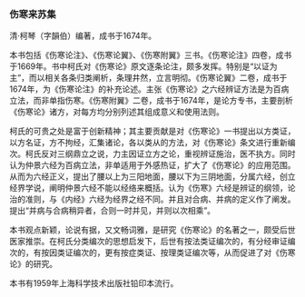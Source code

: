 ### 伤寒来苏集

清·柯琴（字韻伯）编著，成书于1674年。

本书包括《伤寒论注》、《伤寒论翼》、《伤寒附翼》三书。《伤寒论注》四卷，成书于1669年。书中柯氏对《伤寒论》原文逐条论注，颇多发挥。特别是“以证为主”，而以相关各条归类阐析，条理井然，立言明彻。《伤寒论翼》二卷，成书于1674年，为《伤寒论注》的补充论述。主张《伤寒论》之六经辨证方法是为百病立法，而非单指伤寒。《伤寒附翼》二卷，成书于1674年，是论方专书，主要剖析《伤寒论》诸方，对每方均分别列述其组成意义和使用法则。

柯氏的可贵之处是富于创新精神；其主要贡献是对《伤寒论》一书提出以方类证，以方名证，方不拘经，汇集诸论，各以类从的方法，对《伤寒论》条文进行重新编次。柯氏反对三纲鼎立之说，力主因证立方之论，重视辨证施治，医不执方。同时认为仲景六经为百病立法，非单适用于外感热证，扩大了《伤寒论》的应用范围。从而为六经正义，提出了腰以上为三阳地面，腰以下为三阴地面，分属六经，创立经界学说，阐明仲景六经不能以经络来概括。认为《伤寒》六经是辨证的纲领，论治的准则，与《内经》六经为经界之经不同。并且对合病、并病的定义作了阐发。提出“并病与合病稍异者，合则一时并见，并则以次相乘”。

本书观点新颖，论说有据，又文畅词雅，是研究《伤寒论》的名著之一，颇受后世医家推崇。在柯氏分类编次的思想启发下，后世有按法类证编次的，有分经审证编次的，有按因类证编次的，更有按症类证、按理类证编次等，从而促进了对《伤寒论》的研究。

本书有1959年上海科学技术出版社铅印本流行。